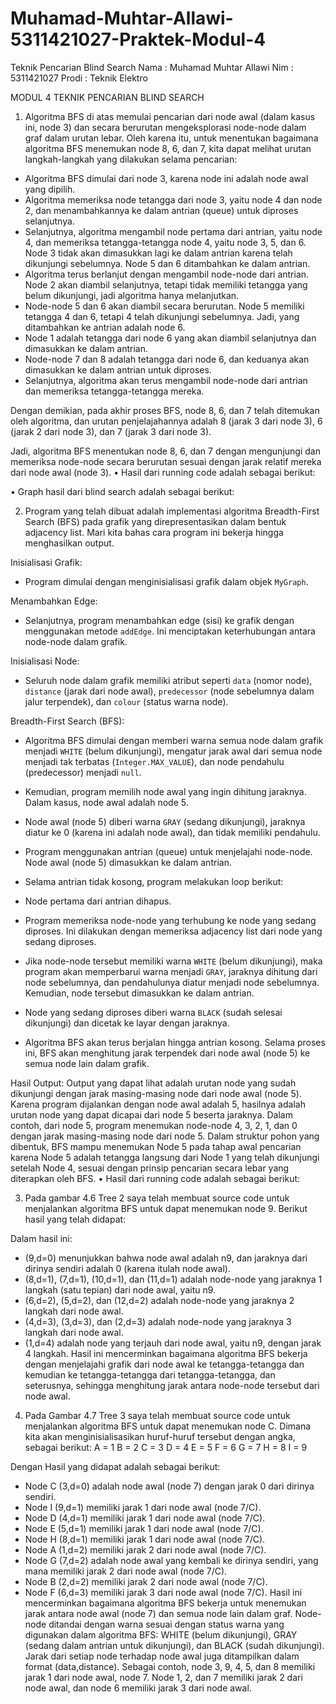 # Muhamad-Muhtar-Allawi-5311421027-Praktek-Modul-4
Teknik Pencarian Blind Search
Nama : Muhamad Muhtar Allawi
Nim : 5311421027
Prodi : Teknik Elektro

MODUL 4
TEKNIK PENCARIAN BLIND SEARCH

1.	Algoritma BFS di atas memulai pencarian dari node awal (dalam kasus ini, node 3) dan secara berurutan mengeksplorasi node-node dalam graf dalam urutan lebar. Oleh karena itu, untuk menentukan bagaimana algoritma BFS menemukan node 8, 6, dan 7, kita dapat melihat urutan langkah-langkah yang dilakukan selama pencarian:

-	Algoritma BFS dimulai dari node 3, karena node ini adalah node awal yang dipilih.
-	Algoritma memeriksa node tetangga dari node 3, yaitu node 4 dan node 2, dan menambahkannya ke dalam antrian (queue) untuk diproses selanjutnya.
-	Selanjutnya, algoritma mengambil node pertama dari antrian, yaitu node 4, dan memeriksa tetangga-tetangga node 4, yaitu node 3, 5, dan 6. Node 3 tidak akan dimasukkan lagi ke dalam antrian karena telah dikunjungi sebelumnya. Node 5 dan 6 ditambahkan ke dalam antrian.
-	Algoritma terus berlanjut dengan mengambil node-node dari antrian. Node 2 akan diambil selanjutnya, tetapi tidak memiliki tetangga yang belum dikunjungi, jadi algoritma hanya melanjutkan.
-	Node-node 5 dan 6 akan diambil secara berurutan. Node 5 memiliki tetangga 4 dan 6, tetapi 4 telah dikunjungi sebelumnya. Jadi, yang ditambahkan ke antrian adalah node 6.
-	Node 1 adalah tetangga dari node 6 yang akan diambil selanjutnya dan dimasukkan ke dalam antrian.
-	Node-node 7 dan 8 adalah tetangga dari node 6, dan keduanya akan dimasukkan ke dalam antrian untuk diproses.
-	Selanjutnya, algoritma akan terus mengambil node-node dari antrian dan memeriksa tetangga-tetangga mereka.

Dengan demikian, pada akhir proses BFS, node 8, 6, dan 7 telah ditemukan oleh algoritma, dan urutan penjelajahannya adalah 8 (jarak 3 dari node 3), 6 (jarak 2 dari node 3), dan 7 (jarak 3 dari node 3).

Jadi, algoritma BFS menentukan node 8, 6, dan 7 dengan mengunjungi dan memeriksa node-node secara berurutan sesuai dengan jarak relatif mereka dari node awal (node 3).
•	Hasil dari running code adalah sebagai berikut:
 
•	Graph hasil dari blind search adalah sebagai berikut:
 




2.	Program yang telah dibuat adalah implementasi algoritma Breadth-First Search (BFS) pada grafik yang direpresentasikan dalam bentuk adjacency list. Mari kita bahas cara program ini bekerja hingga menghasilkan output.

Inisialisasi Grafik:
-	Program dimulai dengan menginisialisasi grafik dalam objek `MyGraph`.

Menambahkan Edge:
-	Selanjutnya, program menambahkan edge (sisi) ke grafik dengan menggunakan metode `addEdge`. Ini menciptakan keterhubungan antara node-node dalam grafik.

Inisialisasi Node:
-	Seluruh node dalam grafik memiliki atribut seperti `data` (nomor node), `distance` (jarak dari node awal), `predecessor` (node sebelumnya dalam jalur terpendek), dan `colour` (status warna node).

Breadth-First Search (BFS):
-	Algoritma BFS dimulai dengan memberi warna semua node dalam grafik menjadi `WHITE` (belum dikunjungi), mengatur jarak awal dari semua node menjadi tak terbatas (`Integer.MAX_VALUE`), dan node pendahulu (predecessor) menjadi `null`.

-	Kemudian, program memilih node awal yang ingin dihitung jaraknya. Dalam kasus, node awal adalah node 5.

-	Node awal (node 5) diberi warna `GRAY` (sedang dikunjungi), jaraknya diatur ke 0 (karena ini adalah node awal), dan tidak memiliki pendahulu.

-	Program menggunakan antrian (queue) untuk menjelajahi node-node. Node awal (node 5) dimasukkan ke dalam antrian.

-	Selama antrian tidak kosong, program melakukan loop berikut:
-	Node pertama dari antrian dihapus.
-	Program memeriksa node-node yang terhubung ke node yang sedang diproses. Ini dilakukan dengan memeriksa adjacency list dari node yang sedang diproses.
-	Jika node-node tersebut memiliki warna `WHITE` (belum dikunjungi), maka program akan memperbarui warna menjadi `GRAY`, jaraknya dihitung dari node sebelumnya, dan pendahulunya diatur menjadi node sebelumnya. Kemudian, node tersebut dimasukkan ke dalam antrian.
-	Node yang sedang diproses diberi warna `BLACK` (sudah selesai dikunjungi) dan dicetak ke layar dengan jaraknya.

-	Algoritma BFS akan terus berjalan hingga antrian kosong. Selama proses ini, BFS akan menghitung jarak terpendek dari node awal (node 5) ke semua node lain dalam grafik.


Hasil Output:
Output yang dapat lihat adalah urutan node yang sudah dikunjungi dengan jarak masing-masing node dari node awal (node 5).
Karena program dijalankan dengan node awal adalah 5, hasilnya adalah urutan node yang dapat dicapai dari node 5 beserta jaraknya. Dalam contoh, dari node 5, program menemukan node-node 4, 3, 2, 1, dan 0 dengan jarak masing-masing node dari node 5.
Dalam struktur pohon yang dibentuk, BFS mampu menemukan Node 5 pada tahap awal pencarian karena Node 5 adalah tetangga langsung dari Node 1 yang telah dikunjungi setelah Node 4, sesuai dengan prinsip pencarian secara lebar yang diterapkan oleh BFS.
•	Hasil dari running code adalah sebagai berikut:
 




3.	Pada gambar 4.6 Tree 2 saya telah membuat source code untuk menjalankan algoritma BFS untuk dapat menemukan node 9. Berikut hasil yang telah didapat:
 

Dalam hasil ini: 
-	(9,d=0) menunjukkan bahwa node awal adalah n9, dan jaraknya dari dirinya sendiri adalah 0 (karena itulah node awal). 
-	(8,d=1), (7,d=1), (10,d=1), dan (11,d=1) adalah node-node yang jaraknya 1 langkah (satu tepian) dari node awal, yaitu n9. 
-	(6,d=2), (5,d=2), dan (12,d=2) adalah node-node yang jaraknya 2 langkah dari node awal. 
-	(4,d=3), (3,d=3), dan (2,d=3) adalah node-node yang jaraknya 3 langkah dari node awal. 
-	(1,d=4) adalah node yang terjauh dari node awal, yaitu n9, dengan jarak 4 langkah. 
Hasil ini mencerminkan bagaimana algoritma BFS bekerja dengan menjelajahi grafik dari node awal ke tetangga-tetangga dan kemudian ke tetangga-tetangga dari tetangga-tetangga, dan seterusnya, sehingga menghitung jarak antara node-node tersebut dari node awal.



4.	Pada Gambar 4.7 Tree 3 saya telah membuat source code untuk menjalankan algoritma BFS untuk dapat menemukan node C. Dimana kita akan menginisialisasikan huruf-huruf tersebut dengan angka, sebagai berikut:
A = 1
B = 2
C = 3
D = 4
E = 5 
F = 6 
G = 7
H = 8
I = 9

Dengan Hasil yang didapat adalah sebagai berikut:
 

-	Node C (3,d=0) adalah node awal (node 7) dengan jarak 0 dari dirinya sendiri. 
-	Node I  (9,d=1) memiliki jarak 1 dari node awal (node 7/C). 
-	Node D (4,d=1) memiliki jarak 1 dari node awal (node 7/C). 
-	Node E (5,d=1) memiliki jarak 1 dari node awal (node 7/C). 
-	Node H (8,d=1) memiliki jarak 1 dari node awal (node 7/C). 
-	Node A (1,d=2) memiliki jarak 2 dari node awal (node 7/C). 
-	Node G (7,d=2) adalah node awal yang kembali ke dirinya sendiri, yang mana memiliki jarak 2 dari node awal (node 7/C). 
-	Node B (2,d=2) memiliki jarak 2 dari node awal (node 7/C). 
-	Node F (6,d=3) memiliki jarak 3 dari node awal (node 7/C). 
Hasil ini mencerminkan bagaimana algoritma BFS bekerja untuk menemukan jarak antara node awal (node 7) dan semua node lain dalam graf. Node-node ditandai dengan warna sesuai dengan status warna yang digunakan dalam algoritma BFS: WHITE (belum dikunjungi), GRAY (sedang dalam antrian untuk dikunjungi), dan BLACK (sudah dikunjungi). Jarak dari setiap node terhadap node awal juga ditampilkan dalam format (data,distance).  Sebagai contoh, node 3, 9, 4, 5, dan 8 memiliki jarak 1 dari node awal, node 7. Node 1, 2, dan 7 memiliki jarak 2 dari node awal, dan node 6 memiliki jarak 3 dari node awal.
